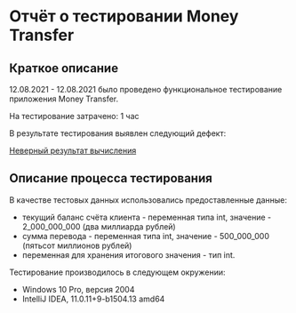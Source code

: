 # Отчёт о тестировании Money Transfer

## Краткое описание

12.08.2021 - 12.08.2021 было проведено функциональное тестирование приложения Money Transfer.

На тестирование затрачено: 1 час

В результате тестирования выявлен следующий дефект:

[Неверный результат вычисления](https://github.com/MariaSalni/Homework-1.2.1/issues/1)


## Описание процесса тестирования

В качестве тестовых данных использовались предоставленные данные:
* текущий баланс счёта клиента - переменная типа int, значение - 2_000_000_000 (два миллиарда рублей)
* сумма перевода - переменная типа int, значение - 500_000_000 (пятьсот миллионов рублей)
* переменная для хранения итогового значения - тип int.

Тестирование производилось в следующем окружении:
* Windows 10 Pro, версия 2004
* IntelliJ IDEA, 11.0.11+9-b1504.13 amd64
  
  